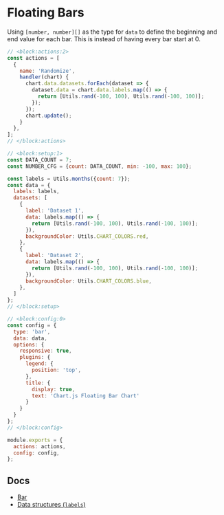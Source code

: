 # Floating Bars

Using `[number, number][]` as the type for `data` to define the beginning and end value for each bar. This is instead of having every bar start at 0.

```js chart-editor
// <block:actions:2>
const actions = [
  {
    name: 'Randomize',
    handler(chart) {
      chart.data.datasets.forEach(dataset => {
        dataset.data = chart.data.labels.map(() => {
          return [Utils.rand(-100, 100), Utils.rand(-100, 100)];
        });
      });
      chart.update();
    }
  },
];
// </block:actions>

// <block:setup:1>
const DATA_COUNT = 7;
const NUMBER_CFG = {count: DATA_COUNT, min: -100, max: 100};

const labels = Utils.months({count: 7});
const data = {
  labels: labels,
  datasets: [
    {
      label: 'Dataset 1',
      data: labels.map(() => {
        return [Utils.rand(-100, 100), Utils.rand(-100, 100)];
      }),
      backgroundColor: Utils.CHART_COLORS.red,
    },
    {
      label: 'Dataset 2',
      data: labels.map(() => {
        return [Utils.rand(-100, 100), Utils.rand(-100, 100)];
      }),
      backgroundColor: Utils.CHART_COLORS.blue,
    },
  ]
};
// </block:setup>

// <block:config:0>
const config = {
  type: 'bar',
  data: data,
  options: {
    responsive: true,
    plugins: {
      legend: {
        position: 'top',
      },
      title: {
        display: true,
        text: 'Chart.js Floating Bar Chart'
      }
    }
  }
};
// </block:config>

module.exports = {
  actions: actions,
  config: config,
};
```
## Docs
* [Bar](../../charts/bar.md)
* [Data structures (`labels`)](../../general/data-structures.md)
